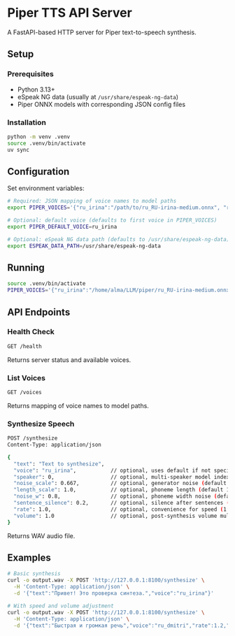 # Piper TTS API Server

A FastAPI-based HTTP server for Piper text-to-speech synthesis.

## Setup

### Prerequisites
- Python 3.13+
- eSpeak NG data (usually at `/usr/share/espeak-ng-data`)
- Piper ONNX models with corresponding JSON config files

### Installation
```bash
python -m venv .venv
source .venv/bin/activate
uv sync
```

## Configuration

Set environment variables:

```bash
# Required: JSON mapping of voice names to model paths
export PIPER_VOICES='{"ru_irina":"/path/to/ru_RU-irina-medium.onnx", "ru_dmitri":"/path/to/ru_RU-dmitri-medium.onnx"}'

# Optional: default voice (defaults to first voice in PIPER_VOICES)
export PIPER_DEFAULT_VOICE=ru_irina

# Optional: eSpeak NG data path (defaults to /usr/share/espeak-ng-data)
export ESPEAK_DATA_PATH=/usr/share/espeak-ng-data
```

## Running

```bash
source .venv/bin/activate
PIPER_VOICES='{"ru_irina":"/home/alma/LLM/piper/ru_RU-irina-medium.onnx", "ru_dmitri":"/home/alma/LLM/piper/ru_RU-dmitri-medium.onnx"}' uvicorn main:app --host 127.0.0.1 --port 8100 --reload
```

## API Endpoints

### Health Check
```bash
GET /health
```
Returns server status and available voices.

### List Voices
```bash
GET /voices
```
Returns mapping of voice names to model paths.

### Synthesize Speech
```bash
POST /synthesize
Content-Type: application/json

{
  "text": "Text to synthesize",
  "voice": "ru_irina",           // optional, uses default if not specified
  "speaker": 0,                  // optional, multi-speaker model index
  "noise_scale": 0.667,          // optional, generator noise (default 0.667)
  "length_scale": 1.0,           // optional, phoneme length (default 1.0)
  "noise_w": 0.8,                // optional, phoneme width noise (default 0.8)
  "sentence_silence": 0.2,       // optional, silence after sentences (default 0.2)
  "rate": 1.0,                   // optional, convenience for speed (1.05=faster, 0.95=slower)
  "volume": 1.0                  // optional, post-synthesis volume multiplier
}
```

Returns WAV audio file.

## Examples

```bash
# Basic synthesis
curl -o output.wav -X POST 'http://127.0.0.1:8100/synthesize' \
  -H 'Content-Type: application/json' \
  -d '{"text":"Привет! Это проверка синтеза.","voice":"ru_irina"}'

# With speed and volume adjustment
curl -o output.wav -X POST 'http://127.0.0.1:8100/synthesize' \
  -H 'Content-Type: application/json' \
  -d '{"text":"Быстрая и громкая речь","voice":"ru_dmitri","rate":1.2,"volume":1.1}'
```